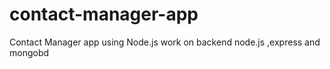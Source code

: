 # contact-manager-app
Contact Manager app using Node.js  work on backend  node.js ,express and mongobd
